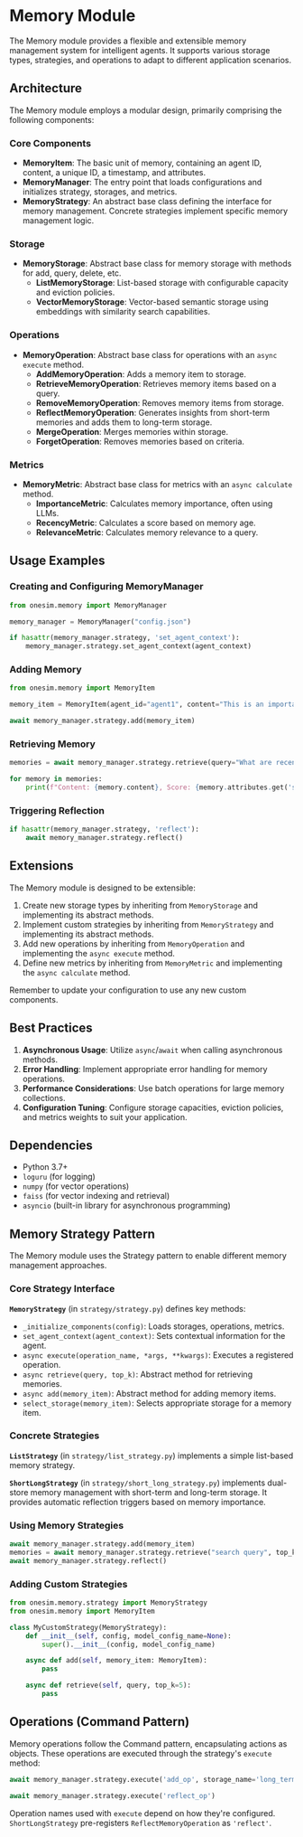 # Memory Module

The Memory module provides a flexible and extensible memory management system for intelligent agents. It supports various storage types, strategies, and operations to adapt to different application scenarios.

## Architecture

The Memory module employs a modular design, primarily comprising the following components:

### Core Components

- **MemoryItem**: The basic unit of memory, containing an agent ID, content, a unique ID, a timestamp, and attributes.
- **MemoryManager**: The entry point that loads configurations and initializes strategy, storages, and metrics.
- **MemoryStrategy**: An abstract base class defining the interface for memory management. Concrete strategies implement specific memory management logic.

### Storage

- **MemoryStorage**: Abstract base class for memory storage with methods for add, query, delete, etc.
  - **ListMemoryStorage**: List-based storage with configurable capacity and eviction policies.
  - **VectorMemoryStorage**: Vector-based semantic storage using embeddings with similarity search capabilities.

### Operations

- **MemoryOperation**: Abstract base class for operations with an `async execute` method.
  - **AddMemoryOperation**: Adds a memory item to storage.
  - **RetrieveMemoryOperation**: Retrieves memory items based on a query.
  - **RemoveMemoryOperation**: Removes memory items from storage.
  - **ReflectMemoryOperation**: Generates insights from short-term memories and adds them to long-term storage.
  - **MergeOperation**: Merges memories within storage.
  - **ForgetOperation**: Removes memories based on criteria.

### Metrics

- **MemoryMetric**: Abstract base class for metrics with an `async calculate` method.
  - **ImportanceMetric**: Calculates memory importance, often using LLMs.
  - **RecencyMetric**: Calculates a score based on memory age.
  - **RelevanceMetric**: Calculates memory relevance to a query.

## Usage Examples

### Creating and Configuring MemoryManager

```python
from onesim.memory import MemoryManager

memory_manager = MemoryManager("config.json")

if hasattr(memory_manager.strategy, 'set_agent_context'):
    memory_manager.strategy.set_agent_context(agent_context)
```

### Adding Memory

```python
from onesim.memory import MemoryItem

memory_item = MemoryItem(agent_id="agent1", content="This is an important memory.")

await memory_manager.strategy.add(memory_item)
```

### Retrieving Memory

```python
memories = await memory_manager.strategy.retrieve(query="What are recent important events?", top_k=5)

for memory in memories:
    print(f"Content: {memory.content}, Score: {memory.attributes.get('score')}")
```

### Triggering Reflection

```python
if hasattr(memory_manager.strategy, 'reflect'):
    await memory_manager.strategy.reflect()
```

## Extensions

The Memory module is designed to be extensible:

1. Create new storage types by inheriting from `MemoryStorage` and implementing its abstract methods.
2. Implement custom strategies by inheriting from `MemoryStrategy` and implementing its abstract methods.
3. Add new operations by inheriting from `MemoryOperation` and implementing the `async execute` method.
4. Define new metrics by inheriting from `MemoryMetric` and implementing the `async calculate` method.

Remember to update your configuration to use any new custom components.

## Best Practices

1. **Asynchronous Usage**: Utilize `async`/`await` when calling asynchronous methods.
2. **Error Handling**: Implement appropriate error handling for memory operations.
3. **Performance Considerations**: Use batch operations for large memory collections.
4. **Configuration Tuning**: Configure storage capacities, eviction policies, and metrics weights to suit your application.

## Dependencies

- Python 3.7+
- `loguru` (for logging)
- `numpy` (for vector operations)
- `faiss` (for vector indexing and retrieval)
- `asyncio` (built-in library for asynchronous programming)

## Memory Strategy Pattern

The Memory module uses the Strategy pattern to enable different memory management approaches.

### Core Strategy Interface

**`MemoryStrategy`** (in `strategy/strategy.py`) defines key methods:

- `_initialize_components(config)`: Loads storages, operations, metrics.
- `set_agent_context(agent_context)`: Sets contextual information for the agent.
- `async execute(operation_name, *args, **kwargs)`: Executes a registered operation.
- `async retrieve(query, top_k)`: Abstract method for retrieving memories.
- `async add(memory_item)`: Abstract method for adding memory items.
- `select_storage(memory_item)`: Selects appropriate storage for a memory item.

### Concrete Strategies

**`ListStrategy`** (in `strategy/list_strategy.py`) implements a simple list-based memory strategy.

**`ShortLongStrategy`** (in `strategy/short_long_strategy.py`) implements dual-store memory management with short-term and long-term storage. It provides automatic reflection triggers based on memory importance.

### Using Memory Strategies

```python
await memory_manager.strategy.add(memory_item)
memories = await memory_manager.strategy.retrieve("search query", top_k=3)
await memory_manager.strategy.reflect()
```

### Adding Custom Strategies

```python
from onesim.memory.strategy import MemoryStrategy
from onesim.memory import MemoryItem

class MyCustomStrategy(MemoryStrategy):
    def __init__(self, config, model_config_name=None):
        super().__init__(config, model_config_name)

    async def add(self, memory_item: MemoryItem):
        pass

    async def retrieve(self, query, top_k=5):
        pass
```

## Operations (Command Pattern)

Memory operations follow the Command pattern, encapsulating actions as objects. These operations are executed through the strategy's `execute` method:

```python
await memory_manager.strategy.execute('add_op', storage_name='long_term_storage', memory_item=memory_item)

await memory_manager.strategy.execute('reflect_op')
```

Operation names used with `execute` depend on how they're configured. `ShortLongStrategy` pre-registers `ReflectMemoryOperation` as `'reflect'`.